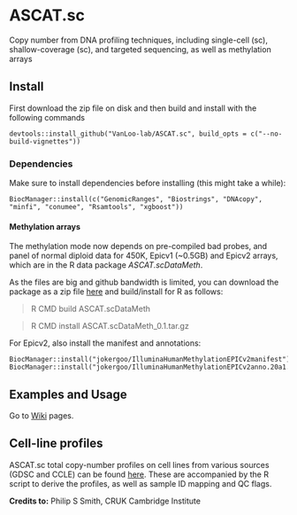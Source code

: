 # ASCAT.sc
Copy number from DNA profiling techniques, including single-cell (sc),
shallow-coverage (sc), and targeted sequencing, as well as methylation arrays


## Install

First download the zip file on disk and then build and install with the following commands

```{r}
devtools::install_github("VanLoo-lab/ASCAT.sc", build_opts = c("--no-build-vignettes"))
```

### Dependencies 

Make sure to install dependencies before installing (this might take a while):

```{r}
BiocManager::install(c("GenomicRanges", "Biostrings", "DNAcopy", "minfi", "conumee", "Rsamtools", "xgboost"))
```

#### Methylation arrays
The methylation mode now depends on pre-compiled bad probes, and panel of
normal diploid data for 450K, Epicv1 (~0.5GB) and Epicv2 arrays,
which are in the R data package *ASCAT.scDataMeth*.

As the files are big and github bandwidth is limited, you can download
the package as a zip file
[here]((https://drive.google.com/drive/folders/1zDu5-WEYq3OQ8qSZANBOMYTw-H-LNWTU?usp=share_link))
and build/install for R as follows:

> R CMD build ASCAT.scDataMeth

> R CMD install ASCAT.scDataMeth_0.1.tar.gz

For Epicv2, also install the manifest and annotations:

```{r}
BiocManager::install("jokergoo/IlluminaHumanMethylationEPICv2manifest")
BiocManager::install("jokergoo/IlluminaHumanMethylationEPICv2anno.20a1.hg38")
```

## Examples and Usage

Go to [Wiki](https://github.com/VanLoo-lab/ASCAT.sc/wiki) pages.


## Cell-line profiles

ASCAT.sc total copy-number profiles on cell lines from various sources (GDSC and CCLE) can be found [here](https://drive.google.com/drive/folders/1RwhF9cw6KP55fHtlNKTzk36syXN9fspo?usp=sharing).
These are accompanied by the R script to derive the profiles, as well as sample ID mapping and QC flags.

**Credits to:** Philip S Smith, CRUK Cambridge Institute

